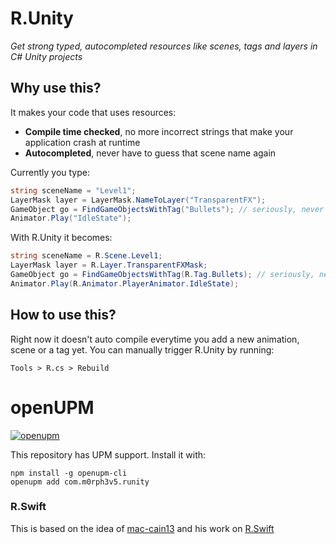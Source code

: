 # R.Unity
_Get strong typed, autocompleted resources like scenes, tags and layers in C# Unity projects_

## Why use this?

It makes your code that uses resources:
- **Compile time checked**, no more incorrect strings that make your application crash at runtime
- **Autocompleted**, never have to guess that scene name again

Currently you type:
```csharp
string sceneName = "Level1";
LayerMask layer = LayerMask.NameToLayer("TransparentFX");
GameObject go = FindGameObjectsWithTag("Bullets"); // seriously, never use FindGameObjectsWithTag though
Animator.Play("IdleState");
```

With R.Unity it becomes:
```csharp
string sceneName = R.Scene.Level1;
LayerMask layer = R.Layer.TransparentFXMask;
GameObject go = FindGameObjectsWithTag(R.Tag.Bullets); // seriously, never use FindGameObjectsWithTag though
Animator.Play(R.Animator.PlayerAnimator.IdleState);
```

## How to use this?

Right now it doesn't auto compile everytime you add a new animation, scene or a tag yet. You can manually trigger R.Unity by running:

`Tools > R.cs > Rebuild`

# openUPM

[![openupm](https://img.shields.io/npm/v/com.m0rph3v5.runity?label=openupm&registry_uri=https://package.openupm.com)](https://openupm.com/packages/com.m0rph3v5.runity/)

This repository has UPM support. Install it with:

```
npm install -g openupm-cli
openupm add com.m0rph3v5.runity
```

### R.Swift

This is based on the idea of [mac-cain13](https://github.com/mac-cain13) and his work on [R.Swift](https://github.com/mac-cain13/R.swift/)
